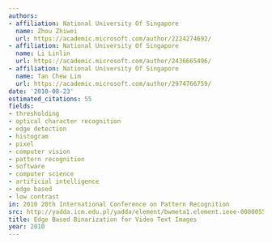 ```yaml
---
authors:
- affiliation: National University Of Singapore
  name: Zhou Zhiwei
  url: https://academic.microsoft.com/author/2224274692/
- affiliation: National University Of Singapore
  name: Li Linlin
  url: https://academic.microsoft.com/author/2436665496/
- affiliation: National University Of Singapore
  name: Tan Chew Lim
  url: https://academic.microsoft.com/author/2974766759/
date: '2010-08-23'
estimated_citations: 55
fields:
- thresholding
- optical character recognition
- edge detection
- histogram
- pixel
- computer vision
- pattern recognition
- software
- computer science
- artificial intelligence
- edge based
- low contrast
in: 2010 20th International Conference on Pattern Recognition
src: http://yadda.icm.edu.pl/yadda/element/bwmeta1.element.ieee-000005597616
title: Edge Based Binarization for Video Text Images
year: 2010
---
```

